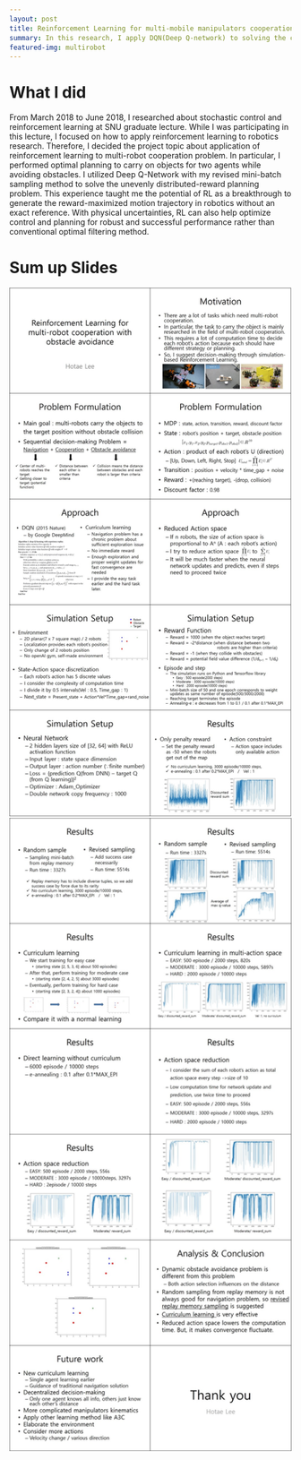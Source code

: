 ```yaml
---
layout: post
title: Reinforcement Learning for multi-mobile manipulators cooperation with obstacle avoidance
summary: In this research, I apply DQN(Deep Q-network) to solving the cooperative carrying object problem. To optimize the learning method for navigation problem, this work uses curriculum learning and develops revised mini-batch sampling method which always includes a success state. Also, this work uses the method which reduces the action space through allocating one step for one agent.
featured-img: multirobot
---
```


# What I did

From March 2018 to June 2018, I researched about stochastic control and reinforcement learning at SNU graduate lecture. While I was participating in this lecture, I focused on how to apply reinforcement learning to robotics research. Therefore, I decided the project topic about application of reinforcement learning to multi-robot cooperation problem. In particular, I performed optimal planning to carry on objects for two agents while avoiding obstacles. I utilized Deep Q-Network with my revised mini-batch sampling method to solve the unevenly distributed-reward planning problem. This experience taught me the potential of RL as a breakthrough to generate the reward-maximized motion trajectory in robotics without an exact reference. With physical uncertainties, RL can also help optimize control and planning for robust and successful performance rather than conventional optimal filtering method. 

# Sum up Slides

<p align="center">
<img src="/assets/RL_project/RL1.jpg"  alt="presentation1" width="800"> 

<img src="/assets/RL_project/RL2.jpg"  alt="presentation2" width="800"> 

</p>
